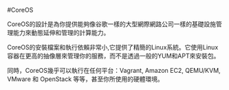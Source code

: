 #CoreOS

CoreOS的設計是為你提供能夠像谷歌一樣的大型網際網路公司一樣的基礎設施管理能力來動態延伸和管理的計算能力。

CoreOS的安裝檔案和執行依賴非常小,它提供了精簡的Linux系統。它使用Linux容器在更高的抽像層來管理你的服務，而不是透過一般的YUM和APT來安裝包。

同時，CoreOS幾乎可以執行在任何平台：Vagrant, Amazon EC2, QEMU/KVM, VMware 和 OpenStack 等等，甚至你所使用的硬體環境。

